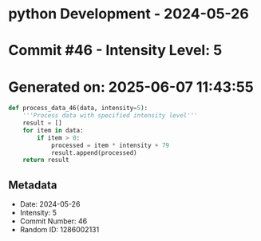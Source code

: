 ﻿# python Development - 2024-05-26
# Commit #46 - Intensity Level: 5
# Generated on: 2025-06-07 11:43:55
```python
def process_data_46(data, intensity=5):
    '''Process data with specified intensity level'''
    result = []
    for item in data:
        if item > 0:
            processed = item * intensity + 79
            result.append(processed)
    return result
```
## Metadata
- Date: 2024-05-26
- Intensity: 5
- Commit Number: 46
- Random ID: 1286002131
